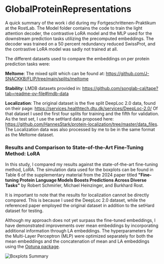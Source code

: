 # GlobalProteinRepresentations

A quick summary of the work i did during my Fortgeschrittenen-Praktikum at the RostLab. The Model folder contains the code to train the light attention decoder, the contrastive LoRA model and the MLP used for the downstream prediction tasks utilizing the precomputed embeddings. The decoder was trained on a 50 percent redundancy reduced SwissProt, and the contrastive LoRA model was sadly not trained at all. <br />

The different datasets used to compare the embeddings on per protein prediction tasks were: <br />

**Meltome**: The mixed split which can be found at: https://github.com/J-SNACKKB/FLIP/tree/main/splits/meltome <br />

**Stability**: LMDB datasets provided in: https://github.com/songlab-cal/tape?tab=readme-ov-file#lmdb-data <br /> 

**Localization**: The original dataset is the five split DeepLoc 2.0 data, found on their page: https://services.healthtech.dtu.dk/services/DeepLoc-2.0/ 
              Of that dataset I used the first four splits for training and the fifth for validation. As the test set, I use the setHard data
              proposed here: https://github.com/HannesStark/protein-localization/tree/master/data_files. The Localization data was also processed by me to be in the same format
              as the Meltome dataset. <br />



### Results and Comparison to State-of-the-Art Fine-Tuning Method: LoRA

In this study, I compared my results against the state-of-the-art fine-tuning method, LoRA. The simulation data used for the boxplots can be found in Table 6 of the supplementary material from the 2024 paper titled **"Fine-tuning Protein Language Models Boosts Predictions Across Diverse Tasks"** by Robert Schmirler, Michael Heinzinger, and Burkhard Rost.

It is important to note that the results for localization cannot be directly compared. This is because I used the DeepLoc 2.0 dataset, while the referenced paper employed the original dataset in addition to the setHard dataset for testing.

Although my approach does not yet surpass the fine-tuned embeddings, I have demonstrated improvements over mean embeddings by incorporating additional information through LA embeddings. The hyperparameters for the Multi-Layer Perceptron (MLP) were optimized separately for both the mean embeddings and the concatenation of mean and LA embeddings using the [Optuna package](https://optuna.readthedocs.io/en/stable/).

![Boxplots Summary](https://github.com/user-attachments/assets/528ac9f1-d305-43f9-8436-dd744526a986)

